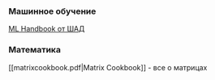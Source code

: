 ### Машинное обучение
[ML Handbook от ШАД](https://education.yandex.ru/handbook/ml)
### Математика
[[matrixcookbook.pdf|Matrix Cookbook]] - все о матрицах


